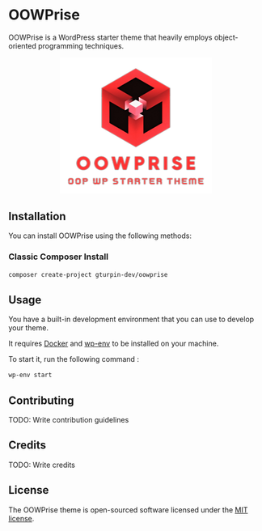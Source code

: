# OOWPrise
OOWPrise is a WordPress starter theme that heavily employs object-oriented programming techniques.

<p align="center">
  <img width="300" src="./screenshot.png" alt="OOWPrise Logo">
</p>

## Installation

You can install OOWPrise using the following methods:

### Classic Composer Install

```sh
composer create-project gturpin-dev/oowprise
```

## Usage

You have a built-in development environment that you can use to develop your theme.

It requires [Docker](https://www.docker.com/) and [wp-env](https://developer.wordpress.org/block-editor/reference-guides/packages/packages-env/) to be installed on your machine.

To start it, run the following command :

```sh
wp-env start
```

## Contributing

TODO: Write contribution guidelines

## Credits

TODO: Write credits

## License

The OOWPrise theme is open-sourced software licensed under the [MIT license](LICENSE.md).

